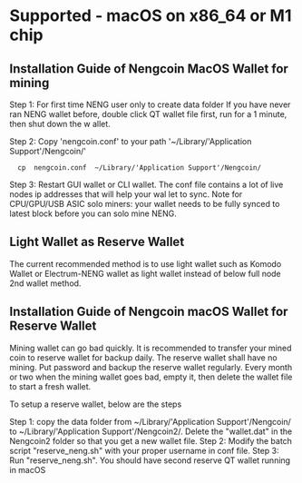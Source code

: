 

# Supported - macOS on x86_64 or M1 chip

## Installation Guide of Nengcoin MacOS Wallet for mining

 Step 1: For first time NENG user only to create data folder
      If you have never ran NENG wallet before, double click QT wallet file first, run for a 1 minute, then shut down the w
allet. 

 Step 2: Copy 'nengcoin.conf' to your path '~/Library/'Application Support'/Nengcoin/'

```
  cp  nengcoin.conf  ~/Library/'Application Support'/Nengcoin/
```

 Step 3: Restart GUI wallet or CLI wallet.  The conf file contains a lot of live nodes ip addresses that will help your wal
let to sync. 
     Note for CPU/GPU/USB ASIC solo miners: your wallet needs to be fully synced to latest block before you can solo mine NENG. 


## Light Wallet as Reserve Wallet

The current recommended method is to use light wallet such as Komodo Wallet or Electrum-NENG wallet as light wallet
instead of below full node 2nd wallet method.



## Installation Guide of Nengcoin macOS Wallet for Reserve Wallet

Mining wallet can go bad quickly. It is recommended to transfer your mined coin to reserve wallet for backup daily. 
The reserve wallet shall have no mining. Put password and backup the reserve wallet regularly. 
Every month or two when the mining wallet goes bad, empty it, then delete the wallet file to start a fresh wallet. 

To setup a reserve wallet, below are the steps

Step 1:  copy the data folder from ~/Library/'Application Support'/Nengcoin/  to  ~/Library/'Application Support'/Nengcoin2/. 
Delete the "wallet.dat"  in the Nengcoin2 folder so that you get a new wallet file. 
Step 2:  Modify the batch script "reserve_neng.sh" with your proper username in conf file.
Step 3:  Run "reserve_neng.sh". You should have second reserve QT wallet running in macOS
